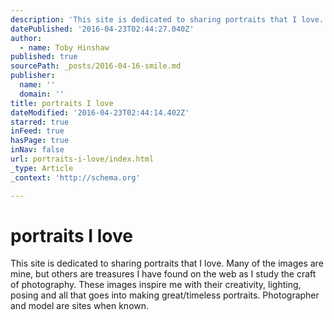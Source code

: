 ```yaml
---
description: 'This site is dedicated to sharing portraits that I love. Many of the images are mine, but others are treasures I have found on the web as I study the craft of photography. These images inspire me with their creativity, lighting, posing and all that goes into making great/timeless portraits. Photographer and model are sites when known.'
datePublished: '2016-04-23T02:44:27.040Z'
author:
  - name: Toby Hinshaw
published: true
sourcePath: _posts/2016-04-16-smile.md
publisher:
  name: ''
  domain: ''
title: portraits I love
dateModified: '2016-04-23T02:44:14.402Z'
starred: true
inFeed: true
hasPage: true
inNav: false
url: portraits-i-love/index.html
_type: Article
_context: 'http://schema.org'

---
```

# portraits I love

This site is dedicated to sharing portraits that I love. Many of the images are mine, but others are treasures I have found on the web as I study the craft of photography. These images inspire me with their creativity, lighting, posing and all that goes into making great/timeless portraits. Photographer and model are sites when known.